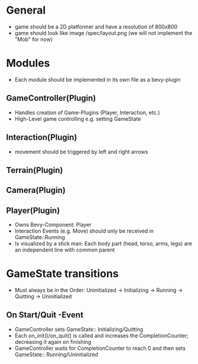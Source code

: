 # General
- game should be a 2D platformer and have a resolution of 800x800
- game should look like image /spec/layout.png (we will not implement the "Mob" for now)

# Modules
- Each module should be implemented in its own file as a bevy-plugin

## GameController(Plugin) 
- Handles creation of Game-Plugins (Player, Interaction, etc.)
- High-Level game controlling e.g. setting GameState

## Interaction(Plugin)
- movement should be triggered by left and right arrows

## Terrain(Plugin)

## Camera(Plugin)

## Player(Plugin)
- Owns Bevy-Component: Player
- Interaction Events (e.g. Move) should only be received in GameState::Running
- Is visualized by a stick man: Each body part (head, torso, arms, legs) are an independent line with common parent

# GameState transitions
- Must always be in the Order: Uninitialized -> Initializing -> Running -> Quitting -> Uninitialized

## On Start/Quit -Event 
- GameController sets GameState:: Initializing/Quitting 
- Each on_init()/on_quit() is called and increases the CompletionCounter; decreasing it again on finishing 
- GameController waits for CompletionCounter to reach 0 and then sets GameState:: Running/Uninitialized